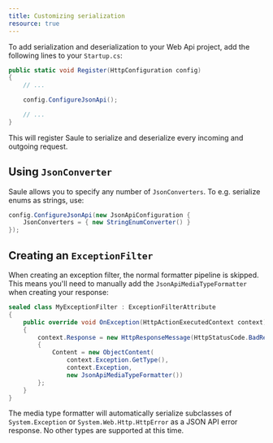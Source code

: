 ```yaml
---
title: Customizing serialization
resource: true
---
```


To add serialization and deserialization to your Web Api project,
add the following lines to your `Startup.cs`:

```csharp
public static void Register(HttpConfiguration config)
{
    // ...

    config.ConfigureJsonApi();

    // ...
}
```

This will register Saule to serialize and deserialize every incoming
and outgoing request.

## Using `JsonConverter`

Saule allows you to specify any number of `JsonConverters`.
To e.g. serialize enums as strings, use:

```csharp
config.ConfigureJsonApi(new JsonApiConfiguration {
    JsonConverters = { new StringEnumConverter() }
});
```

## Creating an `ExceptionFilter`

When creating an exception filter, the normal formatter pipeline is skipped.
This means you'll need to manually add the `JsonApiMediaTypeFormatter` when
creating your response:
```csharp
sealed class MyExceptionFilter : ExceptionFilterAttribute
{
    public override void OnException(HttpActionExecutedContext context)
    {
        context.Response = new HttpResponseMessage(HttpStatusCode.BadRequest)
        {
            Content = new ObjectContent(
                context.Exception.GetType(),
                context.Exception,
                new JsonApiMediaTypeFormatter())
        };
    }
}
```
The media type formatter will automatically serialize subclasses of `System.Exception`
or `System.Web.Http.HttpError` as a JSON API error response. No other types are supported
at this time.
